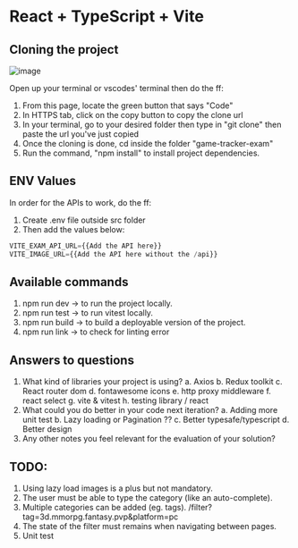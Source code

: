 # React + TypeScript + Vite

## Cloning the project

![image](https://github.com/user-attachments/assets/fb19dc81-eb42-4ed5-aed1-249cc019be13)

Open up your terminal or vscodes' terminal then do the ff:
1. From this page, locate the green button that says "Code"
2. In HTTPS tab, click on the copy button to copy the clone url
3. In your terminal, go to your desired folder then type in "git clone" then paste the url you've just copied
4. Once the cloning is done, cd inside the folder "game-tracker-exam"
5. Run the command, "npm install" to install project dependencies.

## ENV Values

In order for the APIs to work, do the ff:
1. Create .env file outside src folder
2. Then add the values below:

```js
VITE_EXAM_API_URL={{Add the API here}}
VITE_IMAGE_URL={{Add the API here without the /api}}
```

## Available commands
1. npm run dev -> to run the project locally.
2. npm run test -> to run vitest locally.
3. npm run build -> to build a deployable version of the project.
4. npm run link -> to check for linting error

## Answers to questions
1. What kind of libraries your project is using?
   a. Axios
   b. Redux toolkit
   c. React router dom
   d. fontawesome icons
   e. http proxy middleware
   f. react select
   g. vite & vitest
   h. testing library / react
3. What could you do better in your code next iteration?
   a. Adding more unit test
   b. Lazy loading or Pagination ??
   c. Better typesafe/typescript
   d. Better design
5. Any other notes you feel relevant for the evaluation of your solution?

## TODO:
1. Using lazy load images is a plus but not mandatory.
2. The user must be able to type the category (like an auto-complete).
3. Multiple categories can be added (eg. tags).   /filter?tag=3d.mmorpg.fantasy.pvp&platform=pc
4. The state of the filter must remains when navigating between pages.
5. Unit test

